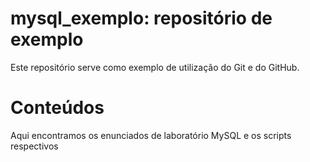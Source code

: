 # mysql_exemplo: repositório de exemplo

Este repositório serve como exemplo de utilização
do Git e do GitHub.

# Conteúdos

Aqui encontramos os enunciados de laboratório MySQL e os scripts
respectivos
